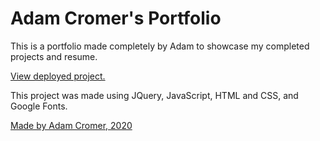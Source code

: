 # Adam Cromer's Portfolio

This is a portfolio made completely by Adam to showcase my completed projects and resume. 

[View deployed project.](https://adamcromer.github.io/Portfolio/)

This project was made using JQuery, JavaScript, HTML and CSS, and Google Fonts.


[Made by Adam Cromer, 2020](http://www.adamcromer.com)